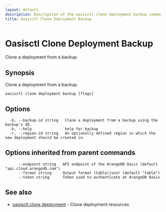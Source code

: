 ```yaml
---
layout: default
description: Description of the oasisctl clone deployment backup command
title: Oasisctl Clone Deployment Backup
---
```

# Oasisctl Clone Deployment Backup

Clone a deployment from a backup.

## Synopsis

Clone a deployment from a backup.

```
oasisctl clone deployment backup [flags]
```

## Options

```
  -b, --backup-id string   Clone a deployment from a backup using the backup's ID.
  -h, --help               help for backup
  -r, --region-id string   An optionally defined region in which the new deployment should be created in.
```

## Options inherited from parent commands

```
      --endpoint string   API endpoint of the ArangoDB Oasis (default "api.cloud.arangodb.com")
      --format string     Output format (table|json) (default "table")
      --token string      Token used to authenticate at ArangoDB Oasis
```

## See also

* [oasisctl clone deployment](oasisctl-clone-deployment.html)	 - Clone deployment resources

